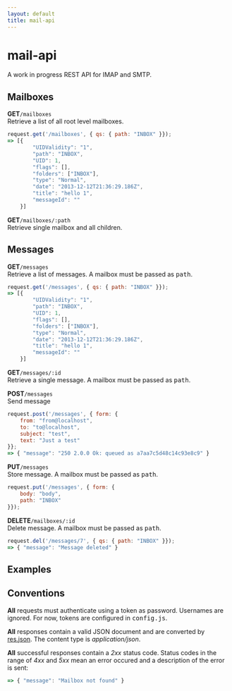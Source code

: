 ```yaml
---
layout: default
title: mail-api
---
```


<p id="introduction"><h1>mail-api</h1></p>

A work in progress REST API for IMAP and SMTP.


<h2 id="mailboxes">Mailboxes</h2>

<p id="get-mailboxes">
    <b class="header">GET</b><code>/mailboxes</code>
    <br />Retrieve a list of all root level mailboxes.
</p>

```js
request.get('/mailboxes', { qs: { path: "INBOX" }});
=> [{
        "UIDValidity": "1",
        "path": "INBOX",
        "UID": 1,
        "flags": [],
        "folders": ["INBOX"],
        "type": "Normal",
        "date": "2013-12-12T21:36:29.186Z",
        "title": "hello 1",
        "messageId": ""
    }]
```

<p id="get-mailboxes-path">
    <b class="header">GET</b><code>/mailboxes/:path</code>
    <br />Retrieve single mailbox and all children.
</p>

<h2 id="messages">Messages</h2>

<p id="get-messages">
    <b class="header">GET</b><code>/messages</code>
    <br />Retrieve a list of messages. A mailbox must be passed as <tt>path</tt>.
</p>

```js
request.get('/messages', { qs: { path: "INBOX" }});
=> [{
        "UIDValidity": "1",
        "path": "INBOX",
        "UID": 1,
        "flags": [],
        "folders": ["INBOX"],
        "type": "Normal",
        "date": "2013-12-12T21:36:29.186Z",
        "title": "hello 1",
        "messageId": ""
    }]
```

<p id="get-messages-id">
    <b class="header">GET</b><code>/messages/:id</code>
    <br />Retrieve a single message. A mailbox must be passed as <tt>path</tt>.
</p>

<p id="post-messages">
    <b class="header">POST</b><code>/messages</code>
    <br />Send message
</p>

```js
request.post('/messages', { form: {
    from: "from@localhost",
    to: "to@localhost",
    subject: "test",
    text: "Just a test"
}};
=> { "message": "250 2.0.0 Ok: queued as a7aa7c5d48c14c93e8c9" }
```

<p id="put-messages">
    <b class="header">PUT</b><code>/messages</code>
    <br />Store message. A mailbox must be passed as <tt>path</tt>.
</p>

```js
request.put('/messages', { form: {
    body: "body",
    path: "INBOX"
}});
```

<p id="delete-messages">
    <b class="header">DELETE</b><code>/mailboxes/:id</code>
    <br />Delete message. A mailbox must be passed as <tt>path</tt>.
</p>

```js
request.del('/messages/7', { qs: { path: "INBOX" }});
=> { "message": "Message deleted" }
```

<h2 id="examples">Examples</h2>

<h2 id="conventions">Conventions</h2>

<b>All</b> requests must authenticate using a token as password. Usernames are ignored. For now, tokens are configured in <tt>config.js</tt>.

<b>All</b> responses contain a valid JSON document and are converted by <a href="http://expressjs.com/api.html#res.json">res.json</a>. The content type is <i>application/json</i>.

<b>All</b> successful responses contain a <i>2xx</i> status code. Status codes in the range of <i>4xx</i> and <i>5xx</i> mean an error occured and a description of the error is sent:

```js
=> { "message": "Mailbox not found" }
```
